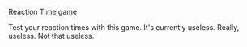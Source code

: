 Reaction Time game

Test your reaction times with this game.
It's currently useless.
Really, useless.
Not that useless.
